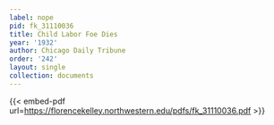```yaml
---
label: nope
pid: fk_31110036
title: Child Labor Foe Dies
year: '1932'
author: Chicago Daily Tribune
order: '242'
layout: single
collection: documents
---
```



{{< embed-pdf url=https://florencekelley.northwestern.edu/pdfs/fk_31110036.pdf >}}